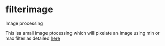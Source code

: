 # filterimage
Image processing

This isa small image ptocessing which will pixelate an image using min or max filter as detailed [here](https://www.nayuki.io/page/sliding-window-minimum-maximum-algorithm)

